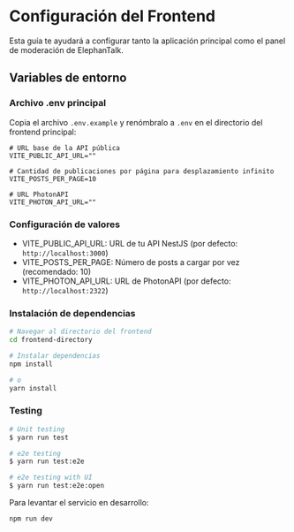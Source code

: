 # Configuración del Frontend

Esta guía te ayudará a configurar tanto la aplicación principal como el panel de moderación de ElephanTalk.

## Variables de entorno

### Archivo .env principal

Copia el archivo `.env.example` y renómbralo a `.env` en el directorio del frontend principal:

```plaintext
# URL base de la API pública
VITE_PUBLIC_API_URL=""

# Cantidad de publicaciones por página para desplazamiento infinito
VITE_POSTS_PER_PAGE=10

# URL PhotonAPI
VITE_PHOTON_API_URL=""
```

### Configuración de valores

- VITE_PUBLIC_API_URL: URL de tu API NestJS (por defecto: ```http://localhost:3000```)
- VITE_POSTS_PER_PAGE: Número de posts a cargar por vez (recomendado: 10)
- VITE_PHOTON_API_URL: URL de PhotonAPI (por defecto: ```http://localhost:2322```)

### Instalación de dependencias

```bash
# Navegar al directorio del frontend
cd frontend-directory

# Instalar dependencias
npm install

# o
yarn install
```

### Testing
```bash
# Unit testing
$ yarn run test

# e2e testing
$ yarn run test:e2e

# e2e testing with UI
$ yarn run test:e2e:open
```

Para levantar el servicio en desarrollo:
```bash
npm run dev
```